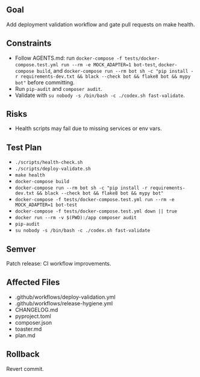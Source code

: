 ## Goal
Add deployment validation workflow and gate pull requests on make health.

## Constraints
- Follow AGENTS.md: run `docker-compose -f tests/docker-compose.test.yml run --rm -e MOCK_ADAPTER=1 bot-test`, `docker-compose build`, and `docker-compose run --rm bot sh -c "pip install -r requirements-dev.txt && black --check bot && flake8 bot && mypy bot"` before committing.
- Run `pip-audit` and `composer audit`.
- Validate with `su nobody -s /bin/bash -c ./codex.sh fast-validate`.

## Risks
- Health scripts may fail due to missing services or env vars.

## Test Plan
- `./scripts/health-check.sh`
- `./scripts/deploy-validate.sh`
- `make health`
- `docker-compose build`
- `docker-compose run --rm bot sh -c "pip install -r requirements-dev.txt && black --check bot && flake8 bot && mypy bot"`
- `docker-compose -f tests/docker-compose.test.yml run --rm -e MOCK_ADAPTER=1 bot-test`
- `docker-compose -f tests/docker-compose.test.yml down || true`
- `docker run --rm -v $(PWD):/app composer audit`
- `pip-audit`
- `su nobody -s /bin/bash -c ./codex.sh fast-validate`

## Semver
Patch release: CI workflow improvements.

## Affected Files
- .github/workflows/deploy-validation.yml
- .github/workflows/release-hygiene.yml
- CHANGELOG.md
- pyproject.toml
- composer.json
- toaster.md
- plan.md

## Rollback
Revert commit.
